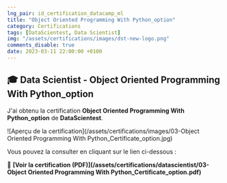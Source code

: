 ```yaml
---
lng_pair: id_certification_datacamp_ml
title: "Object Oriented Programming With Python_option"
category: Certifications
tags: [DataScientest, Data Scientist]
img: "/assets/certifications/images/dst-new-logo.png"
comments_disable: true
date: 2023-03-11 22:00:00 +0100
---
```


## 🎓 Data Scientist - Object Oriented Programming With Python_option

J'ai obtenu la certification **Object Oriented Programming With Python_option** de **DataScientest**.

![Aperçu de la certification](/assets/certifications/images/03-Object Oriented Programming With Python_Certificate_option.jpg)  

Vous pouvez la consulter en cliquant sur le lien ci-dessous :

📜 **[Voir la certification (PDF)](/assets/certifications/datascientist/03-Object Oriented Programming With Python_Certificate_option.pdf)** 
